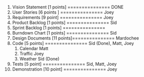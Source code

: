 1. Vision Statement [1 points] =============== DONE
2. User Stories [6 points ] 	=============== Joey
3. Requirements [9 point]		=============== Joey
4. Product Backlog [1 points]  =============== Sid
5. Sprint Backlog [1 points] 	=============== 
6. Burndown Chart [1 points]	=============== Sid
7. Design Documents [11 points]=============== Mardochee
8. Code [5 points] 		    =============== Sid (Done), Matt, Joey
	1. Calendar Matt
	2. Traffic Joey
	3. Weather Sid (Done)
9. Tests [5 point]				=============== Sid, Matt, Joey
10. Demonstration [10 point]	=============== Joey